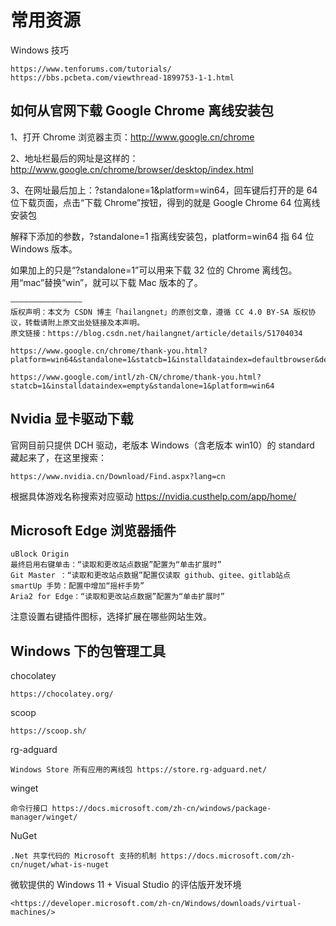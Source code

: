 # 常用资源

Windows 技巧

    https://www.tenforums.com/tutorials/
    https://bbs.pcbeta.com/viewthread-1899753-1-1.html

## 如何从官网下载 Google Chrome 离线安装包

1、打开 Chrome 浏览器主页：<http://www.google.cn/chrome>

2、地址栏最后的网址是这样的：<http://www.google.cn/chrome/browser/desktop/index.html>

3、在网址最后加上：?standalone=1&platform=win64，回车键后打开的是 64 位下载页面，点击“下载 Chrome”按钮，得到的就是 Google Chrome 64 位离线安装包

解释下添加的参数，?standalone=1 指离线安装包，platform=win64 指 64 位 Windows 版本。

如果加上的只是“?standalone=1”可以用来下载 32 位的 Chrome 离线包。用“mac”替换“win”，就可以下载 Mac 版本的了。

    ————————————————
    版权声明：本文为 CSDN 博主「hailangnet」的原创文章，遵循 CC 4.0 BY-SA 版权协议，转载请附上原文出处链接及本声明。
    原文链接：https://blog.csdn.net/hailangnet/article/details/51704034

    https://www.google.cn/chrome/thank-you.html?platform=win64&standalone=1&statcb=1&installdataindex=defaultbrowser&defaultbrowser=1

    https://www.google.com/intl/zh-CN/chrome/thank-you.html?statcb=1&installdataindex=empty&standalone=1&platform=win64

## Nvidia 显卡驱动下载

官网目前只提供 DCH 驱动，老版本 Windows（含老版本 win10）的 standard 藏起来了，在这里搜索：

    https://www.nvidia.cn/Download/Find.aspx?lang=cn

根据具体游戏名称搜索对应驱动 <https://nvidia.custhelp.com/app/home/>

## Microsoft Edge 浏览器插件

    uBlock Origin
    最终启用右键单击：“读取和更改站点数据”配置为“单击扩展时”
    Git Master ：“读取和更改站点数据”配置仅读取 github、gitee、gitlab站点
    smartUp 手势：配置中增加“摇杆手势”
    Aria2 for Edge：“读取和更改站点数据”配置为“单击扩展时”

注意设置右键插件图标，选择扩展在哪些网站生效。

## Windows 下的包管理工具

chocolatey

    https://chocolatey.org/

scoop

    https://scoop.sh/

rg-adguard

    Windows Store 所有应用的离线包 https://store.rg-adguard.net/

winget

    命令行接口 https://docs.microsoft.com/zh-cn/windows/package-manager/winget/

NuGet

    .Net 共享代码的 Microsoft 支持的机制 https://docs.microsoft.com/zh-cn/nuget/what-is-nuget

微软提供的 Windows 11 + Visual Studio 的评估版开发环境

    <https://developer.microsoft.com/zh-cn/Windows/downloads/virtual-machines/>
